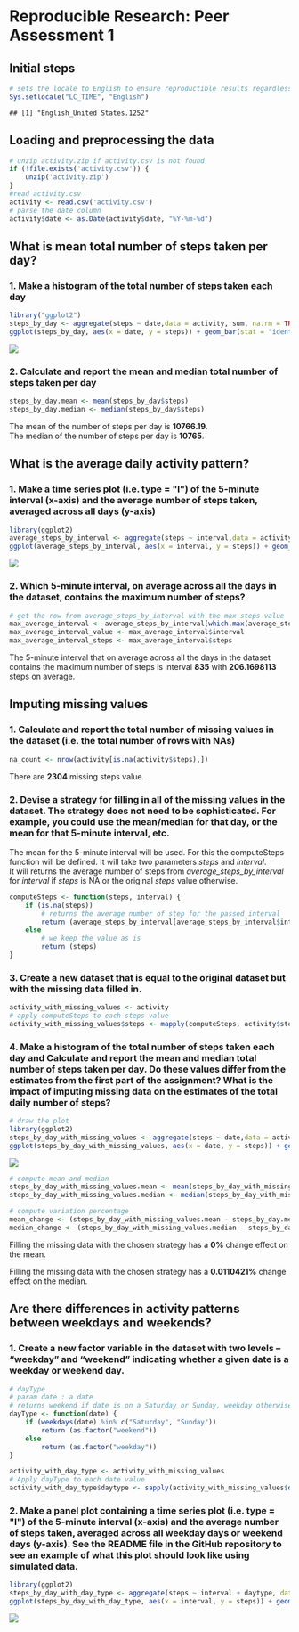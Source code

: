 # Reproducible Research: Peer Assessment 1

## Initial steps


```r
# sets the locale to English to ensure reproductible results regardless of the configured  locale of the computer
Sys.setlocale("LC_TIME", "English")
```

```
## [1] "English_United States.1252"
```

## Loading and preprocessing the data


```r
# unzip activity.zip if activity.csv is not found
if (!file.exists('activity.csv')) {
    unzip('activity.zip')
}
#read activity.csv
activity <- read.csv('activity.csv')
# parse the date column
activity$date <- as.Date(activity$date, "%Y-%m-%d")
```

## What is mean total number of steps taken per day?

### 1. Make a histogram of the total number of steps taken each day


```r
library("ggplot2")
steps_by_day <- aggregate(steps ~ date,data = activity, sum, na.rm = TRUE)
ggplot(steps_by_day, aes(x = date, y = steps)) + geom_bar(stat = "identity")
```

![](PA1_template_files/figure-html/unnamed-chunk-3-1.png) 

### 2. Calculate and report the mean and median total number of steps taken per day


```r
steps_by_day.mean <- mean(steps_by_day$steps)
steps_by_day.median <- median(steps_by_day$steps)
```

The mean of the number of steps per day is **10766.19**.  
The median of the number of steps per day is **10765**.

## What is the average daily activity pattern?

### 1. Make a time series plot (i.e. type = "l") of the 5-minute interval (x-axis) and the average number of steps taken, averaged across all days (y-axis)


```r
library(ggplot2)
average_steps_by_interval <- aggregate(steps ~ interval,data = activity, mean, na.rm = TRUE)
ggplot(average_steps_by_interval, aes(x = interval, y = steps)) + geom_line()
```

![](PA1_template_files/figure-html/unnamed-chunk-5-1.png) 

### 2. Which 5-minute interval, on average across all the days in the dataset, contains the maximum number of steps?


```r
# get the row from average_steps_by_interval with the max steps value
max_average_interval <- average_steps_by_interval[which.max(average_steps_by_interval$steps),]
max_average_interval_value <- max_average_interval$interval
max_average_interval_steps <- max_average_interval$steps
```

The 5-minute interval that on average across all the days in the dataset contains the maximum number of steps is interval **835** with **206.1698113** steps on average.

## Imputing missing values

### 1. Calculate and report the total number of missing values in the dataset (i.e. the total number of rows with NAs)

```r
na_count <- nrow(activity[is.na(activity$steps),])
```

There are **2304** missing steps value.

### 2. Devise a strategy for filling in all of the missing values in the dataset. The strategy does not need to be sophisticated. For example, you could use the mean/median for that day, or the mean for that 5-minute interval, etc.

The mean for the 5-minute interval will be used. For this the computeSteps function will be defined. It will take two parameters *steps* and *interval*.  
It will returns the average number of steps from *average_steps_by_interval* for *interval* if *steps* is NA or the original *steps* value otherwise.


```r
computeSteps <- function(steps, interval) {
    if (is.na(steps))
        # returns the average number of step for the passed interval
        return (average_steps_by_interval[average_steps_by_interval$interval == interval,]$steps)
    else
        # we keep the value as is
        return (steps)
}
```

### 3. Create a new dataset that is equal to the original dataset but with the missing data filled in.


```r
activity_with_missing_values <- activity
# apply computeSteps to each steps value
activity_with_missing_values$steps <- mapply(computeSteps, activity$steps, activity$interval)
```

### 4. Make a histogram of the total number of steps taken each day and Calculate and report the mean and median total number of steps taken per day. Do these values differ from the estimates from the first part of the assignment? What is the impact of imputing missing data on the estimates of the total daily number of steps?


```r
# draw the plot
library(ggplot2)
steps_by_day_with_missing_values <- aggregate(steps ~ date,data = activity_with_missing_values, sum, na.rm = TRUE)
ggplot(steps_by_day_with_missing_values, aes(x = date, y = steps)) + geom_bar(stat = "identity")
```

![](PA1_template_files/figure-html/unnamed-chunk-10-1.png) 

```r
# compute mean and median
steps_by_day_with_missing_values.mean <- mean(steps_by_day_with_missing_values$steps)
steps_by_day_with_missing_values.median <- median(steps_by_day_with_missing_values$steps)

# compute variation percentage
mean_change <- (steps_by_day_with_missing_values.mean - steps_by_day.mean)/steps_by_day.mean*100
median_change <- (steps_by_day_with_missing_values.median - steps_by_day.median)/steps_by_day.median*100
```

Filling the missing data with the chosen strategy has a 
**0%** 
change effect on the mean.  

Filling the missing data with the chosen strategy has a 
**0.0110421%** 
change effect on the median.

## Are there differences in activity patterns between weekdays and weekends?

### 1. Create a new factor variable in the dataset with two levels – “weekday” and “weekend” indicating whether a given date is a weekday or weekend day.


```r
# dayType
# param date : a date
# returns weekend if date is on a Saturday or Sunday, weekday otherwise
dayType <- function(date) {    
    if (weekdays(date) %in% c("Saturday", "Sunday"))
        return (as.factor("weekend"))
    else
        return (as.factor("weekday"))    
}

activity_with_day_type <- activity_with_missing_values
# Apply dayType to each date value
activity_with_day_type$daytype <- sapply(activity_with_missing_values$date, FUN=dayType)
```

### 2. Make a panel plot containing a time series plot (i.e. type = "l") of the 5-minute interval (x-axis) and the average number of steps taken, averaged across all weekday days or weekend days (y-axis). See the README file in the GitHub repository to see an example of what this plot should look like using simulated data.


```r
library(ggplot2)
steps_by_day_with_day_type <- aggregate(steps ~ interval + daytype, data=activity_with_day_type, mean)
ggplot(steps_by_day_with_day_type, aes(x = interval, y = steps)) + geom_line() + facet_grid(daytype ~ .)
```

![](PA1_template_files/figure-html/unnamed-chunk-12-1.png) 
